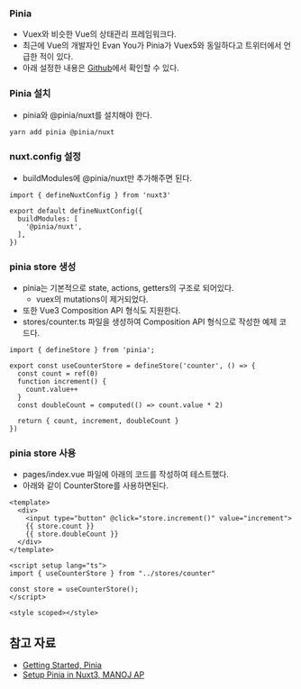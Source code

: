 ### Pinia

- Vuex와 비슷한 Vue의 상태관리 프레임워크다.
- 최근에 Vue의 개발자인 Evan You가 Pinia가 Vuex5와 동일하다고 트위터에서 언급한 적이 있다.
- 아래 설정한 내용은 [Github](https://github.com/greeng00se/nuxt3-starter)에서 확인할 수 있다.

### Pinia 설치

- pinia와 @pinia/nuxt를 설치해야 한다.

```bash
yarn add pinia @pinia/nuxt
```

### nuxt.config 설정

- buildModules에 @pinia/nuxt만 추가해주면 된다.

```tsx
import { defineNuxtConfig } from 'nuxt3'

export default defineNuxtConfig({
  buildModules: [
    '@pinia/nuxt',
  ],
})
```

### pinia store 생성

- pinia는 기본적으로 state, actions, getters의 구조로 되어있다.
    - vuex의 mutations이 제거되었다.
- 또한 Vue3 Composition API 형식도 지원한다.
- stores/counter.ts 파일을 생성하여 Composition API 형식으로 작성한 예제 코드다.

```tsx
import { defineStore } from 'pinia';

export const useCounterStore = defineStore('counter', () => {
  const count = ref(0)
  function increment() {
    count.value++
  }
  const doubleCount = computed(() => count.value * 2)

  return { count, increment, doubleCount }
})
```

### pinia store 사용

- pages/index.vue 파일에 아래의 코드를 작성하여 테스트했다.
- 아래와 같이 CounterStore를 사용하면된다.

```tsx
<template>
  <div>
    <input type="button" @click="store.increment()" value="increment">
    {{ store.count }}
    {{ store.doubleCount }}
  </div>
</template>

<script setup lang="ts">
import { useCounterStore } from "../stores/counter"

const store = useCounterStore();
</script>

<style scoped></style>
```

## 참고 자료

- [Getting Started, Pinia](https://pinia.vuejs.org/getting-started.html)
- [Setup Pinia in Nuxt3, MANOJ AP](https://dev.to/manojap/setup-pinia-in-nuxt-3-37ia)